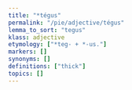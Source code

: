 ```yaml
---
title: "*tégus"
permalink: "/pie/adjective/tégus"
lemma_to_sort: "tegus"
klass: adjective
etymology: ["*teg- +‎ *-us."]
markers: []
synonyms: []
definitions: ["thick"]
topics: []
---
```


